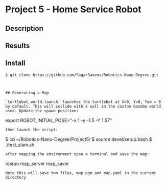 # Project 5 - Home Service Robot

## Description

## Results

## Install
```
$ git clone https://github.com/SagarSaxena/Robotics-Nano-Degree.git



## Generating a Map

`turtlebot_world.launch` launches the turtlebot at X=0, Y=0, Yaw = 0 by default. This will collide with a wall in the custom Gazebo world used. Update the spawn position:
```
export ROBOT_INITIAL_POSE="-x 1 -y -1.5 -Y 1.57"
```
then launch the script:
```
$ cd ~/Robotics-Nano-Degree/Project5/
$ source devel/setup.bash
$ ./test_slam.sh
```
after mapping the environment open a terminal and save the map:
```
rosrun map_server map_saver
```
Note this will save two files, map.pgm and map.yaml in the current directory


